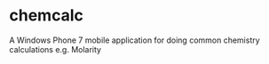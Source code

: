 # chemcalc
A Windows Phone 7 mobile application for doing common chemistry calculations e.g. Molarity
